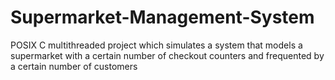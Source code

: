 # Supermarket-Management-System
POSIX C multithreaded project which simulates a system that models a supermarket with a certain number of checkout counters and frequented by a certain number of customers
